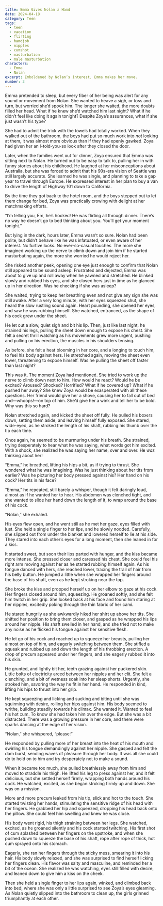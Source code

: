 ```yaml
---
title: Emma Gives Nolan a Hand
date: 2024-04-18
category: Teen
tags:
  - teen
  - vacation
  - flirting
  - handjob
  - nipples
  - cumshot
  - masturbation
  - male masturbation
characters:
  - Emma
  - Nolan
excerpt: Emboldened by Nolan’s interest, Emma makes her move.
number: 3
---
```


Emma pretended to sleep, but every fiber of her being was alert for any sound or movement from Nolan. She wanted to heave a sigh, or toss and turn, but worried she’d spook him. The longer she waited, the more doubts filled her head. What if he knew she’d watched him last night? What if he didn’t feel like doing it again tonight? Despite Zoya’s assurances, what if she just wasn’t his type?

She had to admit the trick with the towels had totally worked. When they walked out of the bathroom, the boys had put so much work into _not_ looking at them, it was almost more obvious than if they had openly gawked. Zoya had given her an I-told-you-so look after they closed the door.

Later, when the families went out for dinner, Zoya ensured that Emma was sitting next to Nolan. He turned out to be easy to talk to, pulling her in with funny stories about his childhood. He laughed at her misconceptions about Australia, but she was forced to admit that his 90s-era vision of Seattle was still largely accurate. She learned he was single, and planning to take a gap year to travel through Europe. He expressed interest in her plan to buy a van to drive the length of Highway 101 down to California.

By the time they got back to the hotel room, and the boys stepped out to let them change for bed, Zoya was practically crowing with delight at her matchmaking efforts.

“I’m telling you, Em, he’s hooked! He was flirting all through dinner. There’s no way he doesn’t go to bed thinking about you. You’ll get your moment tonight.”

But lying in the dark, hours later, Emma wasn’t so sure. Nolan had been polite, but didn’t behave like he was infatuated, or even aware of her interest. No furtive looks. No ever-so-casual touches. The more she imagined working up the nerve to climb down and join him if he started masturbating again, the more she worried he would reject her.

She risked another peek, opening one eye just enough to confirm that Nolan still appeared to be sound asleep. Frustrated and dejected, Emma was about to give up and roll away when he yawned and stretched. He blinked slowly and rubbed his eyes, and she closed hers just in time as he glanced up in her direction. Was he checking if she was asleep?

She waited, trying to keep her breathing even and not give any sign she was still awake. After a very long minute, with her eyes squeezed shut, she heard the slow rustling sound again. Heart pounding, she opened her eyes, and saw he was rubbing himself. She watched, entranced, as the shape of his cock grew under the sheet.

He let out a slow, quiet sigh and bit his lip. Then, just like last night, he strained his legs, pulling the sheet down enough to expose his chest. She felt a secret thrill watching as his movements grew more urgent, pushing and pulling on his erection, the muscles in his shoulders tensing.

As before, she felt a heat blooming in her core, and a longing to touch him, to feel his body against hers. He stretched again, moving the sheet even lower, threatening to expose himself. Was he pulling the sheet off faster than last night?

This was it. The moment Zoya had mentioned. She tried to work up the nerve to climb down next to him. How would he react? Would he be excited? Aroused? Shocked? Horrified? What if he covered up? What if he pushed her away? She knew Zoya would be exasperated with all these questions. Her friend would give her a shove, causing her to fall out of bed and—whoops!—on top of him. She’d give her a wink and tell her to be bold. Why was this so hard?

Nolan stretched again, and kicked the sheet off fully. He pulled his boxers down, setting them aside, and leaving himself fully exposed. She stared, wide-eyed, as he stroked the length of his shaft, rubbing his thumb over the tip each time.

Once again, he seemed to be murmuring under his breath. She strained, trying desperately to hear what he was saying, what words got him excited. With a shock, she realized he was saying her name, over and over. He _was_ thinking about her!

“Emma,” he breathed, lifting his hips a bit, as if trying to thrust. She wondered what he was imagining. Was he just thinking about her tits from earlier? Was he picturing her body pressed against his? Her hand on his cock? Her tits in his face?

“Emma,” he repeated, still barely a whisper, though it felt daringly loud, almost as if he wanted her to hear. His abdomen was clenched tight, and she wanted to slide her hand down the length of it, to wrap around the base of his cock.

“Nolan,” she exhaled.

His eyes flew open, and he went still as he met her gaze, eyes filled with lust. She held a single finger to her lips, and he slowly nodded. Carefully, she slipped out from under the blanket and lowered herself to lie at his side. They stared into each other’s eyes for a long moment, then she leaned in for a kiss.

It started sweet, but soon their lips parted with hunger, and the kiss became more intense. She pressed closer and caressed his chest. She could feel his right arm moving against her as he started rubbing himself again. As his tongue danced with hers, she reached lower, tracing the trail of hair from his belly button. He jumped a little when she wrapped her fingers around the base of his shaft, even as he kept stroking near the top.

She broke the kiss and propped herself up on her elbow to gaze at his cock. Her fingers closed around him, squeezing. He groaned softly, and she felt him twitch in her grip. She looked back at his face and found him staring at her nipples, excitedly poking through the thin fabric of her cami.

He stared hungrily as she awkwardly hiked her shirt up above her tits. She shifted her position to bring them closer, and gasped as he wrapped his lips around her nipple. His shaft swelled in her hand, and she tried not to make any noise as he flicked his tongue against her sensitive flesh.

He let go of his cock and reached up to squeeze her breasts, pulling her almost on top of him, and eagerly switching between them. She stifled a squeak and rubbed up and down the length of his throbbing erection. A drop of precum appeared under her fingers, and she eagerly rubbed it into his skin.

He grunted, and lightly bit her, teeth grazing against her puckered skin. Little bolts of electricity arced between her nipples and her clit. She felt a clenching, and a bit of wetness soak into her sleep shorts. Urgently, she stroked him, savoring the way he fit in her hand. He responded in kind, lifting his hips to thrust into her grip.

He kept squeezing and licking and sucking and biting until she was squirming with desire, rolling her hips against him. His body seemed to writhe, building steadily towards his climax. She wanted it. Wanted to feel his hot cum. To know she had taken him over the edge. But she was a bit distracted. There was a growing pressure in her core, and there were sparks dancing at the edge of her vision.

“Nolan,” she whispered, “please!”

He responded by pulling more of her breast into the heat of his mouth and swirling his tongue demandingly against her nipple. She gasped and felt the dam burst, sending waves of pleasure through her body. It was all she could do to hold on to him and try desperately not to make a sound.

When it became too much, she pulled breathlessly away from him and moved to straddle his thigh. He lifted his leg to press against her, and it felt delicious, but she settled herself firmly, wrapping both hands around his cock. He watched, excited, as she began stroking firmly up and down. She was on a mission.

More and more precum leaked from his tip, slick and hot to the touch. She started twisting her hands, stimulating the sensitive ridge of his head with her fingers. He grabbed her hip and squeezed, dropping his head back onto the pillow. She could feel him swelling and knew he was close.

His body went rigid, his thigh straining between her legs. She watched, excited, as he groaned silently and his cock started twitching. His first shot of cum splashed between her fingers on the upstroke, and when she pushed down to squeeze the base of his shaft, rope after rope of thick, hot cum sprayed onto his stomach.

Eagerly, she ran her fingers through the sticky mess, smearing it into his hair. His body slowly relaxed, and she was surprised to find herself licking her fingers clean. His flavor was salty and masculine, and reminded her a bit of the ocean. She realized he was watching, eyes still filled with desire, and leaned down to give him a kiss on the cheek.

Then she held a single finger to her lips again, winked, and climbed back into bed, where she was only a little surprised to see Zoya’s eyes gleaming. As Nolan quietly slipped into the bathroom to clean up, the girls grinned triumphantly at each other.
